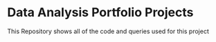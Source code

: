 # Data Analysis Portfolio Projects 
This Repository shows all of the code and queries used for this project
